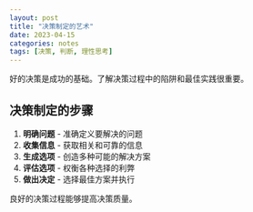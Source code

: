 ```yaml
---
layout: post
title: "决策制定的艺术"
date: 2023-04-15
categories: notes
tags: [决策, 判断, 理性思考]
---
```


好的决策是成功的基础。了解决策过程中的陷阱和最佳实践很重要。

## 决策制定的步骤

1. **明确问题** - 准确定义要解决的问题
2. **收集信息** - 获取相关和可靠的信息
3. **生成选项** - 创造多种可能的解决方案
4. **评估选项** - 权衡各种选择的利弊
5. **做出决定** - 选择最佳方案并执行

良好的决策过程能够提高决策质量。
